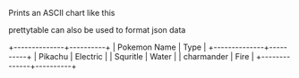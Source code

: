 Prints an ASCII chart like this

prettytable can also be used to format json data

+--------------+----------+
| Pokemon Name | Type     |
+--------------+----------+
| Pikachu      | Electric |
| Squritle     | Water    |
| charmander   | Fire     |
+--------------+----------+